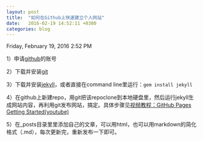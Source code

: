 ```yaml
---
layout: post
title:  "如何在Github上快速建立个人网站"
date:   2016-02-19 14:52:11 +0300
categories: blog
---
```

Friday, February 19, 2016 2:52 PM

1）申请[github](https://github.com)的账号

2）下载并安装[git](https://git-scm.com/downloads)

3）下载并安装[jekyll](http://jekyllrb.com/docs/installation/)，或者直接在command line里运行：`gem install jekyll`

4）在github上新建repo，用git把该repoclone到本地硬盘里，然后运行jekyll生成网站内容，再利用git发布网站，搞定。具体步骤见[视频教程：GitHub Pages Getting Started(youtube)](https://www.youtube.com/watch?v=RaKX4A5EiQo)

5）在\_posts目录里里添加自己的文章，可以用html，也可以用markdown的简化格式（\.md），每次更新完，重新发布一下即可。
